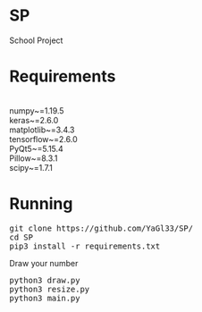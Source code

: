 # SP
School Project
# Requirements
<br>numpy~=1.19.5
<br>keras~=2.6.0
<br>matplotlib~=3.4.3
<br>tensorflow~=2.6.0
<br>PyQt5~=5.15.4
<br>Pillow~=8.3.1
<br>scipy~=1.7.1
# Running
<pre>
git clone https://github.com/YaGl33/SP/
cd SP
pip3 install -r requirements.txt
</pre>
Draw your number
<pre>
python3 draw.py
python3 resize.py
python3 main.py
</pre>
